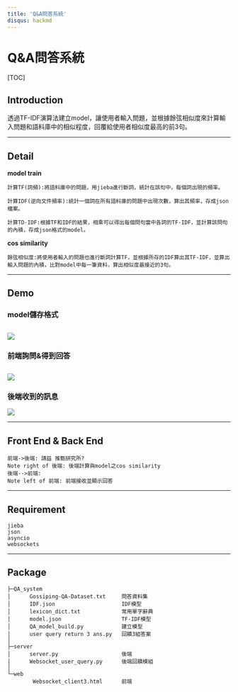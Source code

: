 ```yaml
---
title: 'Q&A問答系統'
disqus: hackmd
---
```


Q&A問答系統
===

[TOC]


## Introduction
透過TF-IDF演算法建立model，讓使用者輸入問題，並根據餘弦相似度來計算輸入問題和語料庫中的相似程度，回覆給使用者相似度最高的前3句。

---

## Detail

**model train**

    計算TF(詞頻):將語料庫中的問題，用jieba進行斷詞，統計在該句中，每個詞出現的頻率。

    計算IDF(逆向文件頻率):統計一個詞在所有語料庫的問題中出現次數，算出其頻率，存成json檔案。

    計算TD-IDF:根據TF和IDF的結果，相乘可以得出每個問句當中各詞的TF-IDF，並計算該問句的內積，存成json格式的model。

**cos similarity**

    餘弦相似度:將使用者輸入的問題也進行斷詞計算TF，並根據所存的IDF算出其TF-IDF，並算出輸入問題的內積，比對model中每一筆資料，算出相似度最接近的3句。





---
## Demo

### model儲存格式

![](https://i.imgur.com/j9i0oya.png)
---
### 前端詢問&得到回答

![](https://i.imgur.com/6TZpEev.png)
---
### 後端收到的訊息

![](https://i.imgur.com/Y23jpvD.png)

---



## Front End & Back End

```sequence
前端->後端: 請益 推甄研究所?
Note right of 後端: 後端計算與model之cos similarity
後端-->前端: 
Note left of 前端: 前端接收並顯示回答
```

---

## Requirement
    jieba
    json
    asyncio
    websockets

---

## Package

    ├─QA_system
    │      Gossiping-QA-Dataset.txt     問答資料集
    │      IDF.json                     IDF模型
    │      lexicon_dict.txt             常用單字辭典
    │      model.json                   TF-IDF模型
    │      QA_model_build.py            建立模型
    │      user query return 3 ans.py   回饋3組答案
    │      
    ├─server
    │      server.py                    後端
    │      Websocket_user_query.py      後端回饋模組
    │      
    └─web
            Websocket_client3.html      前端

